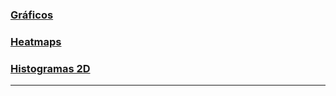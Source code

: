 ### [Gráficos](grafRoma.md)
### [Heatmaps](heatRoma.md)
### [Histogramas 2D](histRoma.md)
______________________________


